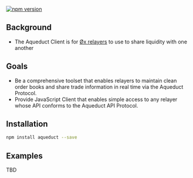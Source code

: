 [![npm version](https://badge.fury.io/js/aqueduct.svg)](https://badge.fury.io/js/aqueduct)

## Background

- The Aqueduct Client is for [Øx relayers](http://0xproject.com) to use to share liquidity with one another

## Goals

- Be a comprehensive toolset that enables relayers to maintain clean order books and share trade information in real time via the Aqueduct Protocol.
- Provide JavaScript Client that enables simple access to any relayer whose API conforms to the Aqueduct API Protocol.

## Installation

```sh
npm install aqueduct --save
```

## Examples
TBD
